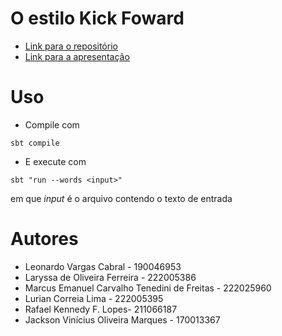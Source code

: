 # O estilo Kick Foward

- [Link para o repositório](https://github.com/TP2-Grupo03/G03-kick_foward)
- [Link para a apresentação](https://youtu.be/3Dy41PrUrZc?feature=shared)


# Uso

- Compile com

```
sbt compile
```

- E execute com

```
sbt "run --words <input>"
```

em que *input* é o arquivo contendo o texto de entrada

# Autores

- Leonardo Vargas Cabral - 190046953
- Laryssa de Oliveira Ferreira - 222005386
- Marcus Emanuel Carvalho Tenedini de Freitas - 222025960
- Lurian Correia Lima - 222005395
- ⁠Rafael Kennedy F. Lopes- 211066187
- ⁠Jackson Vinícius Oliveira Marques - 170013367